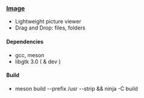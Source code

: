 ### [Image](https://github.com/vl-nix/image-gtk)

* Lightweight picture viewer
* Drag and Drop: files, folders


#### Dependencies

* gcc, meson
* libgtk 3.0 ( & dev )


#### Build

* meson build --prefix /usr --strip && ninja -C build

